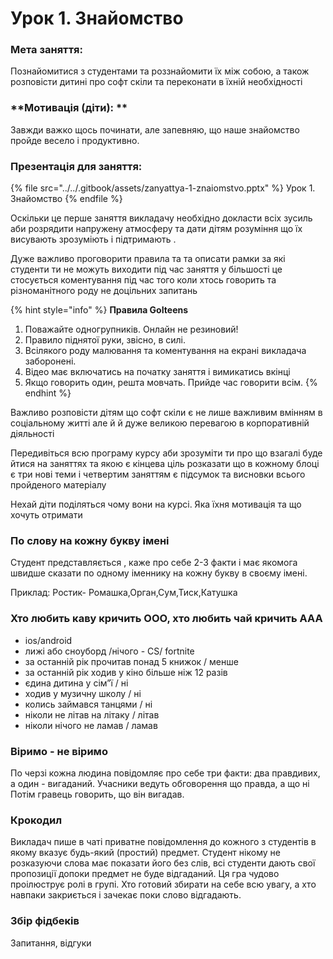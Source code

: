 # Урок 1. Знайомство

### Мета заняття:

Познайомитися з студентами та роззнайомити їх між собою, а також розповісти дитині про софт скіли та переконати в їхній необхідності

### **Мотивація (діти): **

Завжди важко щось починати, але запевняю, що наше знайомство пройде весело і продуктивно.

### Презентація для заняття:

{% file src="../../.gitbook/assets/zanyattya-1-znaiomstvo.pptx" %}
Урок 1. Знайомство
{% endfile %}

Оскільки це перше заняття викладачу необхідно докласти всіх зусиль аби розрядити напружену атмосферу та дати дітям розуміння що їх висувають зрозуміють і підтримають.&#x20;

Дуже важливо проговорити правила та та описати рамки за які студенти ти не можуть виходити під час заняття у більшості це стосується коментування під час того коли хтось говорить та різноманітного роду не доцільних запитань



{% hint style="info" %}
**Правила GoIteens**

1. Поважайте одногрупників. Онлайн не резиновий!&#x20;
2. Правило піднятої руки, звісно, в силі.
3. Всілякого роду малювання та коментування на екрані викладача заборонені.&#x20;
4. Відео має включатись на початку заняття і вимикатись вкінці
5. Якщо говорить один, решта мовчать. Прийде час говорити всім.
{% endhint %}

Важливо розповісти дітям що софт скіли є не лише важливим вмінням в соціальному житті але й й дуже великою перевагою в корпоративній діяльності

Передивіться всю програму курсу аби зрозуміти ти про що взагалі буде йтися на заняттях та якою є кінцева ціль розказати що в кожному блоці є три нові теми і четвертим заняттям є підсумок та висновки всього пройденого матеріалу

Нехай діти поділяться чому вони на курсі. Яка їхня мотивація та що хочуть отримати

### **По слову на кожну букву імені**

Студент представляється , каже про себе 2-3 факти і має якомога швидше сказати по одному іменнику на кожну букву в своєму імені.

Приклад: Ростик- Ромашка,Орган,Сум,Тиск,Катушка

### **Хто любить каву кричить ООО, хто любить чай кричить ААА**

* ios/android
* лижі або сноуборд /нічого - CS/ fortnite
* за останній рік прочитав понад 5 книжок / менше
* за останній рік ходив у кіно більше ніж 12 разів
* єдина дитина у сім”ї / ні
* ходив у музичну школу / ні
* колись займався танцями / ні
* ніколи не літав на літаку / літав
* ніколи нічого не ламав / ламав

### **Віримо - не віримо**

По черзі кожна людина повідомляє про себе три факти: два правдивих, а один - вигаданий. Учасники ведуть обговорення що правда, а що ні Потім гравець говорить, що він вигадав.

### **Крокодил**

Викладач пише в чаті приватне повідомлення до кожного з студентів в якому вказує будь-який (простий) предмет. Студент нікому не розказуючи слова має показати його без слів, всі студенти дають свої пропозиції допоки предмет не буде відгаданий. Ця гра чудово проілюструє ролі в групі. Хто готовий збирати на себе всю увагу, а хто навпаки закриється і зачекає поки слово відгадають.

### **Збір фідбеків**

Запитання, відгуки